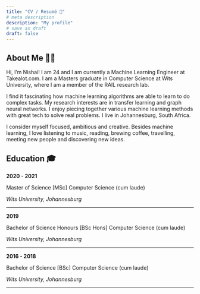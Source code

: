 ```yaml
---
title: "CV / Resumé 📑"
# meta description
description: "My profile"
# save as draft
draft: false
---
```


## About Me 💪🏽

Hi, I’m Nishai! I am 24 and I am currently a Machine Learning Engineer at Takealot.com. I am a Masters graduate in Computer Science at Wits University, where I am a member of the RAIL research lab.

I find it fascinating how machine learning algorithms are able to learn to do complex tasks. My research interests are in transfer learning and graph neural networks. I enjoy piecing together various machine learning methods with great tech to solve real problems. I live in Johannesburg, South Africa. 

I consider myself focused, ambitious and creative. Besides machine learning, I love listening to music, reading, brewing coffee, travelling, meeting new people and discovering new ideas.

## Education 🎓

**2020 - 2021**

Master of Science [MSc] Computer Science (cum laude)

*Wits University, Johannesburg*
***
**2019**

Bachelor of Science Honours [BSc Hons] Computer Science (cum laude)

*Wits University, Johannesburg*
***
**2016 - 2018**

Bachelor of Science [BSc] Computer Science (cum laude)

*Wits University, Johannesburg*
***
